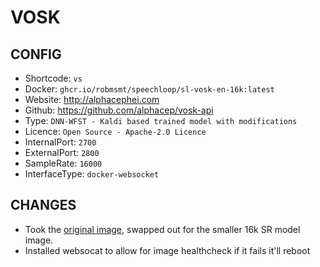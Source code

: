 # VOSK

## CONFIG
- Shortcode: ` vs `
- Docker: ` ghcr.io/robmsmt/speechloop/sl-vosk-en-16k:latest `
- Website: http://alphacephei.com
- Github: https://github.com/alphacep/vosk-api
- Type: ` DNN-WFST - Kaldi based trained model with modifications `
- Licence: ` Open Source - Apache-2.0 Licence `
- InternalPort: ` 2700 `
- ExternalPort: ` 2800 `
- SampleRate: ` 16000 `
- InterfaceType: ` docker-websocket `

## CHANGES
 - Took the [original image](alphacep/vosk-api), swapped out for the smaller 16k SR model image.
 - Installed websocat to allow for image healthcheck if it fails it'll reboot
